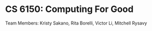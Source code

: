 # CS 6150: Computing For Good

Team Members: Kristy Sakano, Rita Borelli, Victor Li, Mitchell Rysavy


